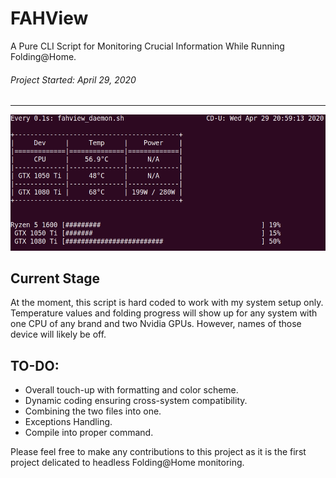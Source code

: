 # FAHView
A Pure CLI Script for Monitoring Crucial Information While Running Folding@Home.
###### Project Started: April 29, 2020
<hr>

![FAHView Screenshot](src/FAHView_screenshot.gif)

## Current Stage
At the moment, this script is hard coded to work with my system setup only. Temperature values and folding progress will show up for any system with one CPU of any brand and two Nvidia GPUs. However, names of those device will likely be off.


## TO-DO:
* Overall touch-up with formatting and color scheme.
* Dynamic coding ensuring cross-system compatibility.
* Combining the two files into one.
* Exceptions Handling.
* Compile into proper command.

Please feel free to make any contributions to this project as it is the first project delicated to headless Folding@Home monitoring.
